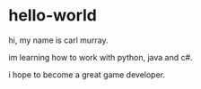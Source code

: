# hello-world

hi, my name is carl murray.

im learning how to work with python, java and c#.

i hope to become a great game developer.

